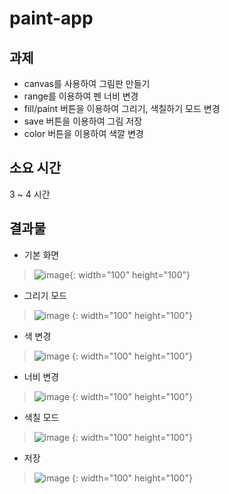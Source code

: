 # paint-app

## 과제
* canvas를 사용하여 그림판 만들기
* range를 이용하여 펜 너비 변경
* fill/paint 버튼을 이용하여 그리기, 색칠하기 모드 변경
* save 버튼을 이용하여 그림 저장
* color 버튼을 이용하여 색깔 변경

## 소요 시간 
3 ~ 4 시간

## 결과물
* 기본 화면
>![image](https://user-images.githubusercontent.com/59829606/111575325-71243b00-87f1-11eb-8421-b8e96fa6eb07.png){: width="100" height="100"}
* 그리기 모드
>![image](https://user-images.githubusercontent.com/59829606/111575392-9ca72580-87f1-11eb-82e6-167749bc5930.png)
>{: width="100" height="100"}
* 색 변경
>![image](https://user-images.githubusercontent.com/59829606/111575416-acbf0500-87f1-11eb-884b-5736f2835b5e.png)
>{: width="100" height="100"}
* 너비 변경
>![image](https://user-images.githubusercontent.com/59829606/111575472-c3fdf280-87f1-11eb-9ef0-88020a546411.png)
>{: width="100" height="100"}
* 색칠 모드
>![image](https://user-images.githubusercontent.com/59829606/111575488-cbbd9700-87f1-11eb-9932-b024b64f6391.png)
>{: width="100" height="100"}
* 저장
>![image](https://user-images.githubusercontent.com/59829606/111575529-e4c64800-87f1-11eb-8e16-091fb9a6f3e7.png)
>{: width="100" height="100"}

